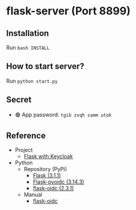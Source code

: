 # flask-server (Port 8899)
## Installation
Run `bash INSTALL`
## How to start server?
Run `python start.py`
## Secret
- :green_circle: App password: `tgib zvqh samm utok`
## Reference
- Project
  - [Flask with Keycloak](https://github.com/iotstation/UserManagement_Keycloack_OIDC.git)
- Python
  - Repository (PyPi)
    - [Flask (3.1.1)](https://pypi.org/project/Flask/)
    - [Flask-pyoidc (3.14.3)](https://pypi.org/project/Flask-pyoidc/)
    - [flask-oidc (2.3.1)](https://pypi.org/project/flask-oidc/)
  - Manual
    - [flask-oidc](https://flask-oidc.readthedocs.io/en/latest/)

